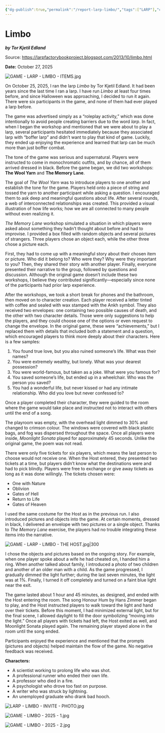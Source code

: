 ```yaml
---
{"dg-publish":true,"permalink":"/report-larp-limbo/","tags":["LARP"],"created":"2025-10-27T18:11:12.840-04:00","updated":"2025-10-28T11:58:31.515-04:00"}
---
```



# Limbo

***by Tor Kjetil Edland***

Source: https://larpfactorybookproject.blogspot.com/2013/10/limbo.html

**Date:** October 27, 2025

![GAME - LARP - LIMBO - ITEMS.jpg](/img/user/MEDIA/GAME%20-%20LARP%20-%20LIMBO%20-%20ITEMS.jpg)

On October 25, 2025, I ran the larp *Limbo* by Tor Kjetil Edland. It had been years since the last time I ran a larp. I have run *Limbo* at least four times before, and since Halloween was approaching, I decided to run it again. There were six participants in the game, and none of them had ever played a larp before.

The game was advertised simply as a “roleplay activity,” which was done intentionally to avoid people creating barriers due to the word *larp*. In fact, when I began the workshop and mentioned that we were about to play a larp, several participants hesitated immediately because they associated larp with “boffer larp” and didn’t want to play that kind of game. Luckily, they ended up enjoying the experience and learned that larp can be much more than just boffer combat.

The tone of the game was serious and supernatural. Players were instructed to come in monochromatic outfits, and by chance, all of them arrived dressed in black. Before the game began, we did two workshops: **The Wool Yarn** and **The Memory Lane**.

The goal of *The Wool Yarn* was to introduce players to one another and establish the tone for the game. Players held onto a piece of string and tossed the yarn to another participant while asking a question. I encouraged them to ask deep and meaningful questions about life. After several rounds, a web of interconnected relationships was created. This provided a visual illustration of how life works; how we are all connected to many people without even realizing it.

*The Memory Lane* workshop simulated a situation in which players were asked about something they hadn’t thought about before and had to improvise. I provided a box filled with random objects and several pictures of strangers. Three players chose an object each, while the other three chose a picture each.

First, they had to come up with a meaningful story about their chosen item or picture. Who did it belong to? Who were they? Why were they important to you? Then, they shared their story with another player. Finally, everyone presented their narrative to the group, followed by questions and discussion. Although the original game doesn’t include these two workshops, I believe they contributed significantly—especially since none of the participants had prior larp experience.

After the workshops, we took a short break for phones and the bathroom, then moved on to character creation. Each player received a letter tinted with coffee and sealed with wax stamped with the Ankh symbol. They also received two envelopes: one containing two possible causes of death, and the other with two character details. Those were only suggestions to help the players, and they could choose one of the options or even request to change the envelope. In the original game, these were “achievements,” but I replaced them with details that included both a statement and a question, which encouraged players to think more deeply about their characters. Here is a few samples:

1. You found true love, but you also ruined someone’s life. What was their names?
2. You were extremely wealthy, but lonely. What was your dearest possession?
3. You were world-famous, but taken as a joke. What were you famous for?
4. You saved someone’s life, but ended up in a wheelchair. Who was the person you saved?
5. You had a wonderful life, but never kissed or had any intimate relationship. Who did you love but never confessed to?

Once a player completed their character, they were guided to the room where the game would take place and instructed not to interact with others until the end of a song.

The playroom was empty, with the overhead light dimmed to 30% and changed to crimson colour. The windows were covered with black plastic bags, and fog was dispersed throughout the space. Once all players were inside, *Moonlight Sonata* played for approximately 45 seconds. Unlike the original game, the poem was not read.

There were only five tickets for six players, which means the last person to choose would not receive one. When the Host entered, they presented two tickets at a time, but players didn’t know what the destinations were and had to pick blindly. Players were free to exchange or give away tickets as long as it was done willingly. The tickets chosen were:

- One with Nature
- Oblivion
- Gates of Hell
- Return to Life
- Gates of Heaven

I used the same costume for the Host as in the previous run. I also introduced pictures and objects into the game. At certain moments, dressed in black, I delivered an envelope with two pictures or a single object. Thanks to *The Memory Lane* exercise, the players had no trouble integrating these items into the narrative.

![GAME - LARP - LIMBO - THE HOST.jpg|300](/img/user/MEDIA/GAME%20-%20LARP%20-%20LIMBO%20-%20THE%20HOST.jpg)

I chose the objects and pictures based on the ongoing story. For example, when one player spoke about a wife he had cheated on, I handed him a ring. When another talked about family, I introduced a photo of two children and another of an older man with a child. As the game progressed, I gradually dimmed the light further; during the last seven minutes, the light was at 1%. Finally, I turned it off completely and turned on a faint blue light near the exit.

The game lasted about 1 hour and 45 minutes, as designed, and ended with the Host entering the room. The song Honour Hum by Hans Zimmer began to play, and the Host instructed players to walk toward the light and hand over their tickets. Before this moment, I had minimized external light, but for the final scene, I allowed daylight to fill the door symbolizing “moving into the light.” Once all players with tickets had left, the Host exited as well, and Moonlight Sonata played again. The remaining player stayed alone in the room until the song ended.

Participants enjoyed the experience and mentioned that the prompts (pictures and objects) helped maintain the flow of the game. No negative feedback was received.

**Characters:**

- A scientist working to prolong life who was shot.
- A professional runner who ended their own life.
- A professor who died in a fire.
- A psychologist who drove too fast on purpose.
- A writer who was struck by lightning.
- An unemployed graduate who drank bad hooch.

![LARP - LIMBO - INVITE - PHOTO.jpg](/img/user/MEDIA/LARP%20-%20LIMBO%20-%20INVITE%20-%20PHOTO.jpg)

![GAME - LIMBO - 2025 - 1.jpg](/img/user/MEDIA/GAME%20-%20LIMBO%20-%202025%20-%201.jpg)

![GAME - LIMBO - 2025 - 2.jpg](/img/user/MEDIA/GAME%20-%20LIMBO%20-%202025%20-%202.jpg)
